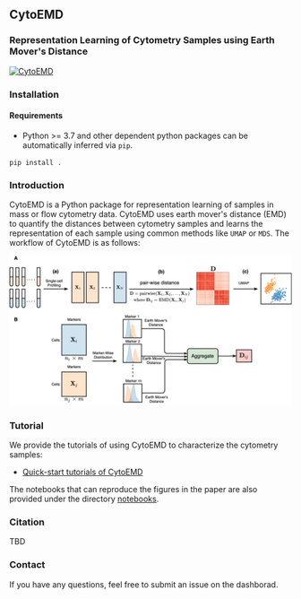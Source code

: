 ## CytoEMD
### Representation Learning of Cytometry Samples using Earth Mover's Distance

[![CytoEMD](https://github.com/CompCy-lab/CytoEMD/actions/workflows/test.yml/badge.svg)](https://github.com/CompCy-lab/CytoEMD/actions/workflows/test.yml)

### Installation

#### Requirements

- Python >= 3.7 and other dependent python packages can be automatically inferred via `pip`.

```
pip install .
```

### Introduction

CytoEMD is a Python package for representation learning of samples in mass or flow cytometry data. CytoEMD uses earth mover's distance (EMD) to quantify the distances between cytometry samples and learns the representation of each sample using common methods like `UMAP` or `MDS`. The workflow of CytoEMD is as follows:

<img src='./figure/cytoemd.png' width="800" alt='CytoEMD'>


### Tutorial

We provide the tutorials of using CytoEMD to characterize the cytometry samples:

- [Quick-start tutorials of CytoEMD](./notebooks/CytoEMD_tutorial.ipynb)

The notebooks that can reproduce the figures in the paper are also provided under the directory [notebooks](./notebooks).


### Citation
TBD

### Contact
If you have any questions, feel free to submit an issue on the dashborad.